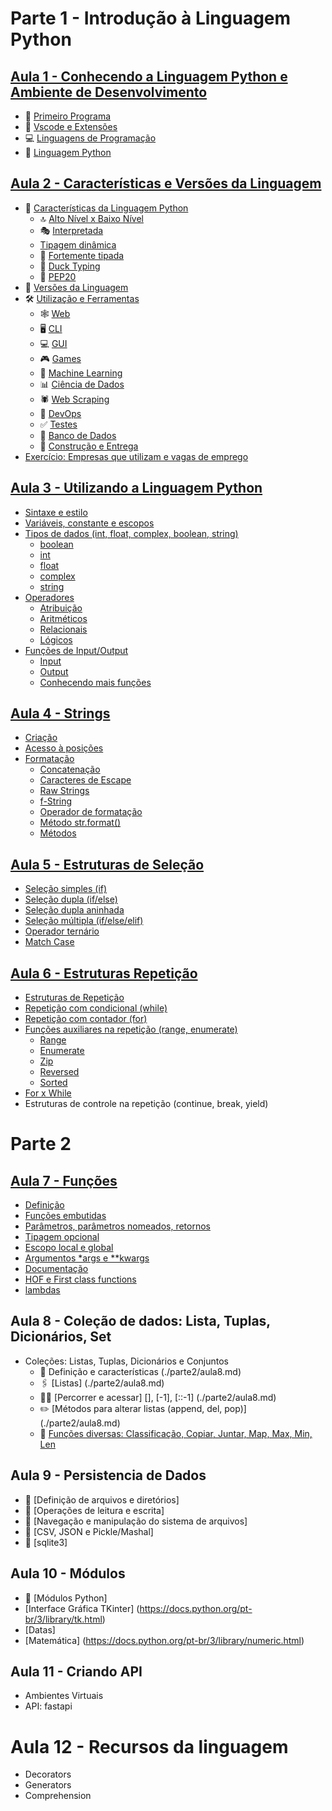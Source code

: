 # Parte 1 - Introdução à Linguagem Python

## [Aula 1 - Conhecendo a Linguagem Python e Ambiente de Desenvolvimento](./parte1/aula1.md)

- 🎉 [Primeiro Programa](./parte1/aula1.md#primeiro-programa)
- 📓 [Vscode e Extensões](./parte1/aula1.md#vscode--extensões)
- 💻 [Linguagens de Programação](./parte1/aula1.md#linguagens-de-programação)
- 🐍 [Linguagem Python](./parte1/aula1.md#linguagem-python)

## [Aula 2 - Características e Versões da Linguagem](./parte1/aula2.md)

- 🐍 [Características da Linguagem Python](./parte1/aula2.md#característicass-da-linguagem-python)
  - 🔝 [Alto Nível x Baixo Nível](./parte1/aula2.md#alto-níve-x-baixo-nível)
  - 🎭 [Interpretada](./parte1/aula2.md#interpretada)
  - [Tipagem dinâmica](./parte1/aula2.md#tipagem-dinâmica)
  - 💪 [Fortemente tipada](./parte1/aula2.md#fortemente-tipada)
  - 🦆 [Duck Typing](./parte1/aula2.md#duck-typing)
  - 🐍 [PEP20](./parte1/aula2.md#pep-20---modo-de-programar-python)
- 🔢 [Versões da Linguagem](./parte1/aula2.md#versões-da-linguagem)
- 🛠 [Utilização e Ferramentas](./parte1/aula2.md#utilização-e-ferramentas)
  - 🕸 [Web](./parte1/aula2.md#web-development)
  - 🖥 [CLI](./parte1/aula2.md#cli-development)
  - 💻 [GUI](./parte1/aula2.md#gui-development)
  - 🎮 [Games](./parte1/aula2.md#game-development)
  - 🤖 [Machine Learning](./parte1/aula2.md#machine-learning)
  - 📊 [Ciência de Dados](./parte1/aula2.md#data-analysis-and-visualization)
  - 🕷 [Web Scraping](./parte1/aula2.md#webscrapping)
  - 🙏 [DevOps](./parte1/aula2.md#devops)
  - ✅ [Testes](./parte1/aula2.md#software-testing)
  - 🎲 [Banco de Dados](./parte1/aula2.md#banco-de-dados)
  - 🔨 [Construção e Entrega](./parte1/aula2.md#software-packaging-and-deployment)
- [Exercício: Empresas que utilizam e vagas de emprego](https://github.com/romulomenezesjr/tsi-prog1/issues/1)

## [Aula 3 - Utilizando a Linguagem Python](./parte1/aula3.md)

- [Sintaxe e estilo](./parte1/aula3.md#sintaxe-e-estilo)
- [Variáveis, constante e escopos](./parte1/aula3.md#variáveis-constante-e-escopos)
- [Tipos de dados (int, float, complex, boolean, string)](./parte1/aula3.md#tipos-de-dados-int-float-complex-boolean-string)
  - [boolean](./parte1/aula3.md#booleano-bool)
  - [int](./parte1/aula3.md#inteiro-int)
  - [float](./parte1/aula3.md#ponto-flutuante-float)
  - [complex](./parte1/aula3.md#complexo-complex)
  - [string](./parte1/aula3.md#strings-str)
- [Operadores](./parte1/aula3.md#operadores-atribuição-aritméticos-relacionais-e-lógicos)
  - [Atribuição](./parte1/aula3.md#atribuição)
  - [Aritméticos](./parte1/aula3.md#aritméticos)
  - [Relacionais](./parte1/aula3.md#operadores-relacionais)
  - [Lógicos](./parte1/aula3.md#operadores-lógicos)
- [Funções de Input/Output](./parte1/aula3.md#funções-de-inputoutput)
  - [Input](./parte1/aula3.md#input)
  - [Output](./parte1/aula3.md#output)
  - [Conhecendo mais funções](./parte1/aula3.md#conhecendo-mais-funções)

## [Aula 4 - Strings](./parte1/aula4.md)

- [Criação](./parte1/aula4.md#criação)
- [Acesso à posições](./parte1/aula4.md#acesso-à-posições)
- [Formatação](./parte1/aula4.md#formatando-strings)
  - [Concatenação](./parte1/aula4.md#concatenar)
  - [Caracteres de Escape](./parte1/aula4.md#caracteres-de-escape)
  - [Raw Strings](./parte1/aula4.md#raw-strings)
  - [f-String](./parte1/aula4.md#f-strings)
  - [Operador de formatação](./parte1/aula4.md#operador-de-formatação)
  - [Método str.format()](./parte1/aula4.md#método-strformat)
  - [Métodos](./parte1/aula4.md#métodos)

## [Aula 5 - Estruturas de Seleção](./parte1/aula5.md)

- [Seleção simples (if)](./parte1/aula5.md#instrução-de-seleção-simples-if)
- [Seleção dupla (if/else)](./parte1/aula5.md#instrução-de-seleção-dupla-ifelse)
- [Seleção dupla aninhada](./parte1/aula5.md#instruções-ifelse-aninhadas)
- [Seleção múltipla (if/else/elif)](./parte1/aula5.md#instrução-de-seleção-múltipla-ifelseelif)
- [Operador ternário](./parte1/aula5.md#operador-ternário)
- [Match Case](./parte1/aula5.md#match-case)

## [Aula 6 - Estruturas Repetição](./parte1/aula6.md)
- [Estruturas de Repetição](./parte1/aula6.md#repetição)
- [Repetição com condicional (while)](./parte1/aula6.md#while)
- [Repetição com contador (for)](./parte1/aula6.md#for)
- [Funções auxiliares na repetição (range, enumerate)](./parte1/aula6.md#funções-com-o-for)
  - [Range](./parte1/aula6.md#função-range)
  - [Enumerate](./parte1/aula6.md#função-enumerate)
  - [Zip](./parte1/aula6.md#zip)
  - [Reversed](./parte1/aula6.md#reversed)
  - [Sorted](./parte1/aula6.md#sorted)
- [For x While](./parte1/aula6.md#for-x-while)
- Estruturas de controle na repetição (continue, break, yield)

# Parte 2

## [Aula 7 - Funções](./parte2/aula7.md)

- [Definição](./parte2/aula7.md#definição)
- [Funções embutidas](./parte2/aula7.md#funções-embutidas-em-python)
- [Parâmetros, parâmetros nomeados, retornos](./parte2/aula7.md#parâmetros-parâmetros-nomeados-retornos)
- [Tipagem opcional](./parte2/aula7.md#tipagem-opcional)
- [Escopo local e global](./parte2/aula7.md#escopo-local-e-escopo-global-em-python)
- [Argumentos \*args e \*\*kwargs](./parte2/aula7.md#argumentos-args-e-kwargs)
- [Documentação](./parte2/aula7.md#documentação-de-código-e-documentação-de-funções-em-python)
- [HOF e First class functions](./parte2/aula7.md#high-order-functions-hof)
- [lambdas](./parte2/aula7.md#funções-lambda-em-python)

## Aula 8 - Coleção de dados: Lista, Tuplas, Dicionários, Set

- Coleções: Listas, Tuplas, Dicionários e Conjuntos
  - 📃 Definição e características (./parte2/aula8.md)
  - 🖇 [Listas] (./parte2/aula8.md)
  - 🏃🏼 [Percorrer e acessar] [], [-1], [::-1] (./parte2/aula8.md)
  - ✏️ [Métodos para alterar listas (append, del, pop)] (./parte2/aula8.md)
  - 🔧 [Funções diversas: Classificação, Copiar, Juntar, Map, Max, Min, Len](./parte2/aula8.md)

## Aula 9 - Persistencia de Dados

- 📃 [Definição de arquivos e diretórios]
- 💾 [Operações de leitura e escrita]
- 📂 [Navegação e manipulação do sistema de arquivos]
- 📝 [CSV, JSON e Pickle/Mashal]
- 💽 [sqlite3]

## Aula 10 - Módulos

- 🔌 [Módulos Python]
- [Interface Gráfica TKinter] (https://docs.python.org/pt-br/3/library/tk.html)
- [Datas]
- [Matemática] (https://docs.python.org/pt-br/3/library/numeric.html)

## Aula 11 - Criando API

- Ambientes Virtuais
- API: fastapi

# Aula 12 - Recursos da linguagem

- Decorators
- Generators
- Comprehension
